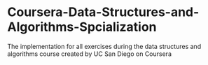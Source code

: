 # Coursera-Data-Structures-and-Algorithms-Spcialization
The implementation for all exercises during the data structures and algorithms course created by UC San Diego on Coursera
